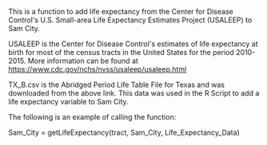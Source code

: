 This is a function to add life expectancy from the Center for Disease Control's U.S. Small-area Life Expectancy Estimates Project (USALEEP)
to Sam City.

USALEEP is the Center for Disease Control's estimates of life expectancy at birth for most of the census tracts in the United States for 
the period 2010-2015. More information can be found at https://www.cdc.gov/nchs/nvss/usaleep/usaleep.html

TX_B.csv is the Abridged Period Life Table File for Texas and was downloaded from the above link. This data was used in the R Script to add
a life expectancy variable to Sam City.

The following is an example of calling the function:

Sam_City = getLifeExpectancy(tract, Sam_City, Life_Expectancy_Data)

